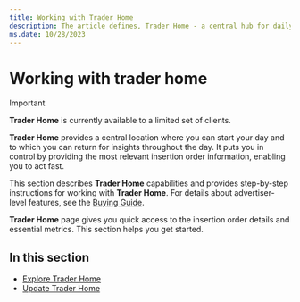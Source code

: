 ```yaml
---
title: Working with Trader Home
description: The article defines, Trader Home - a central hub for daily insights, empowering users with relevant insertion order details for quick decision-making.
ms.date: 10/28/2023
---
```


# Working with trader home

> [!IMPORTANT]
> **Trader Home** is currently available to a limited set of clients.

**Trader Home** provides a central location where you can start your day and to which you can return for insights throughout the day. It puts you in control by providing the most relevant insertion order information, enabling you to act fast.

This section describes **Trader Home** capabilities and provides step-by-step instructions for working with **Trader Home**. For details about advertiser-level features, see the [Buying Guide](buying-guide.md).

**Trader Home** page gives you quick access to the insertion order details and essential metrics. This section helps you get started.

## In this section

- [Explore Trader Home](explore-trader-home.md)
- [Update Trader Home](update-trader-home.md)
